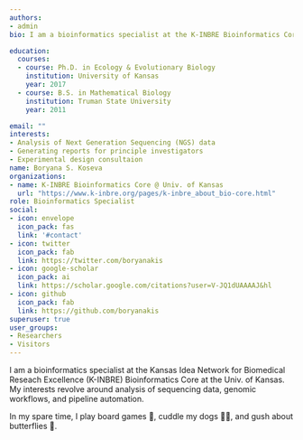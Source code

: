 ```yaml
---
authors:
- admin
bio: I am a bioinformatics specialist at the K-INBRE Bioinformatics Core at the Univ. of Kansas.

education:
  courses:
  - course: Ph.D. in Ecology & Evolutionary Biology
    institution: University of Kansas
    year: 2017
  - course: B.S. in Mathematical Biology
    institution: Truman State University
    year: 2011

email: ""
interests:
- Analysis of Next Generation Sequencing (NGS) data
- Generating reports for principle investigators
- Experimental design consultaion
name: Boryana S. Koseva
organizations:
- name: K-INBRE Bioinformatics Core @ Univ. of Kansas
  url: "https://www.k-inbre.org/pages/k-inbre_about_bio-core.html"
role: Bioinformatics Specialist
social:
- icon: envelope
  icon_pack: fas
  link: '#contact'
- icon: twitter
  icon_pack: fab
  link: https://twitter.com/boryanakis
- icon: google-scholar
  icon_pack: ai
  link: https://scholar.google.com/citations?user=V-JQ1dUAAAAJ&hl
- icon: github
  icon_pack: fab
  link: https://github.com/boryanakis
superuser: true
user_groups:
- Researchers
- Visitors
---
```


I am a bioinformatics specialist at the Kansas Idea Network for Biomedical Reseach Excellence (K-INBRE) Bioinformatics Core at the Univ. of Kansas. My interests revolve around analysis of sequencing data, genomic workflows, and pipeline automation.

In my spare time, I play board games :game_die:, cuddle my dogs :dog::dog:, and gush about butterflies :butterfly:.